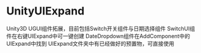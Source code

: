 # UnityUIExpand
Unity3D UGUI组件拓展，目前包括Switch开关组件与日期选择组件
SwitchUI组件在右键UIExpand中可一键创建
DateDropdown组件在AddComponent中的UIExpand中找到
UIExpand文件夹中有已经做好的预置物，可直接使用
